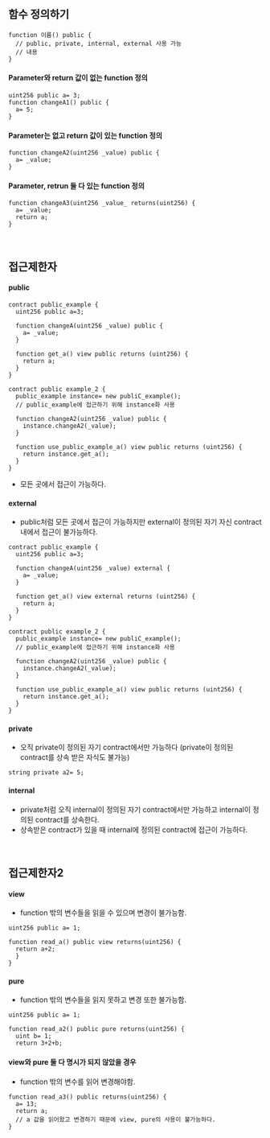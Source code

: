 ## 함수 정의하기
```solidity
function 이름() public { 
  // public, private, internal, external 사용 가능
  // 내용
}
```

#### Parameter와 return 값이 없는 function 정의
```solidity
uint256 public a= 3;
function changeA1() public {
  a= 5;
}
```


#### Parameter는 없고 return 값이 있는 function 정의
```solidity
function changeA2(uint256 _value) public {
  a= _value;
}
```

#### Parameter, retrun 둘 다 있는 function 정의
```solidity
function changeA3(uint256 _value_ returns(uint256) {
  a= _value;
  return a;
}
```

<br>

## 접근제한자
#### public
```solidity
contract public_example {
  uint256 public a=3;
  
  function changeA(uint256 _value) public {
    a= _value;
  }
  
  function get_a() view public returns (uint256) {
    return a;
  }
}

contract public example_2 {
  public_example instance= new publiC_example(); 
  // public_example에 접근하기 위해 instance화 사용
  
  function changeA2(uint256 _value) public {
    instance.changeA2(_value);
  }
  
  function use_public_example_a() view public returns (uint256) {
    return instance.get_a();
  }
}
```
- 모든 곳에서 접근이 가능하다.


#### external
- public처럼 모든 곳에서 접근이 가능하지만 external이 정의된 자기 자신 contract 내에서 접근이 불가능하다.
```solidity
contract public_example {
  uint256 public a=3;
  
  function changeA(uint256 _value) external {
    a= _value;
  }
  
  function get_a() view external returns (uint256) {
    return a;
  }
}

contract public example_2 {
  public_example instance= new publiC_example(); 
  // public_example에 접근하기 위해 instance화 사용
  
  function changeA2(uint256 _value) public {
    instance.changeA2(_value);
  }
  
  function use_public_example_a() view public returns (uint256) {
    return instance.get_a();
  }
}
```

#### private
- 오직 private이 정의된 자기 contract에서만 가능하다 (private이 정의된 contract를 상속 받은 자식도 불가능)
```solidity
string private a2= 5;
```

#### internal
- private처럼 오직 internal이 정의된 자기 contract에서만 가능하고 internal이 정의된 contract를 상속한다.
- 상속받은 contract가 있을 때 internal에 정의된 contract에 접근이 가능하다.

<br>

## 접근제한자2
#### view
- function 밖의 변수들을 읽을 수 있으며 변경이 불가능함.
```solidity
uint256 public a= 1;

function read_a() public view returns(uint256) {
  return a+2;
  }
}
```


#### pure
- function 밖의 변수들을 읽지 못하고 변경 또한 불가능함.  
```solidity
uint256 public a= 1;

function read_a2() public pure returns(uint256) {
  uint b= 1;
  return 3+2+b;
```

#### view와 pure 둘 다 명시가 되지 않았을 경우
-  function 밖의 변수를 읽어 변경해야함.
``` solidity
function read_a3() public returns(uint256) {
  a= 13;
  return a;
  // a 값을 읽어왔고 변경하기 때문에 view, pure의 사용이 불가능하다.
}
```
